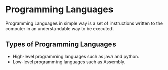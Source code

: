 # Programming Languages
Programming Languages in simple way is a set of instructions written to the computer in an understandable way to be executed.

## Types of Programming Languages 
- High-level programming languages such as java and python.
- Low-level programming languages such as Assembly.
